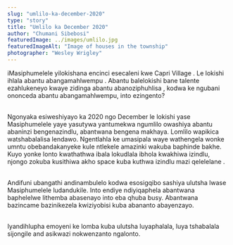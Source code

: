 ```yaml
---
slug: "umlilo-ka-december-2020"
type: "story"
title: "Umlilo ka December 2020"
author: "Chumani Sibebosi"
featuredImage: ../images/umlilo.jpg
featuredImageAlt: "Image of houses in the township"
photographer: "Wesley Wrigley"
---
```


iMasiphumelele yilokishana encinci esecaleni kwe Capri Village . Le lokishi ihlala abantu abangamahlwempu . Abantu balelokishi bane talente ezahlukeneyo kwaye zidinga abantu abanoziphuhlisa , kodwa ke ngubani ononceda abantu abangamahlwempu, into ezingento?
<br><br>

Ngonyaka esiweshiyayo ka 2020 ngo December le lokishi yase Masiphumelele yaye yasutywa yantumekwa ngumlilo owashiya abantu abaninzi bengenazindlu, abantwana bengena makhaya. Lomlilo wapikica watshabalalisa lendawo. Ngentlahla ke umasipala waye wathengela wonke umntu obebandakanyeke kule ntlekele amazinki wakuba baphinde bakhe. Kuyo yonke lonto kwathathwa ibala lokudlala ibhola kwakhiwa izindlu, njongo zokuba kusithiwa akho space kuba kuthwa izindlu mazi qelelelane .
<br><br>

Andifuni ubangathi andinambulelo kodwa esosigqibo sashiya ulutsha lwase Masiphumelele ludandukile. Into endiye ndiyiqaphela abantwana baphelelwe lithemba abasenayo into eba qhuba busy. Abantwana bazincame bazinikezela kwiziyobisi kuba abananto abayenzayo.
<br><br>

Iyandihlupha emoyeni ke lomba kuba ulutsha luyaphalala, luya tshabalala sijongile and asikwazi nokwenzanto ngalonto.
